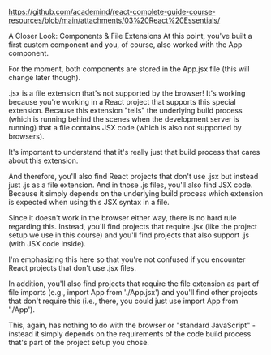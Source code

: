 https://github.com/academind/react-complete-guide-course-resources/blob/main/attachments/03%20React%20Essentials/

A Closer Look: Components & File Extensions
At this point, you've built a first custom component and you, of course, also worked with the App component.

For the moment, both components are stored in the App.jsx file (this will change later though).

.jsx is a file extension that's not supported by the browser! It's working because you're working in a React project that supports this special extension. Because this extension "tells" the underlying build process (which is running behind the scenes when the development server is running) that a file contains JSX code (which is also not supported by browsers).

It's important to understand that it's really just that build process that cares about this extension.

And therefore, you'll also find React projects that don't use .jsx but instead just .js as a file extension. And in those .js files, you'll also find JSX code. Because it simply depends on the underlying build process which extension is expected when using this JSX syntax in a file.

Since it doesn't work in the browser either way, there is no hard rule regarding this. Instead, you'll find projects that require .jsx (like the project setup we use in this course) and you'll find projects that also support .js (with JSX code inside).

I'm emphasizing this here so that you're not confused if you encounter React projects that don't use .jsx files.

In addition, you'll also find projects that require the file extension as part of file imports (e.g., import App from './App.jsx') and you'll find other projects that don't require this (i.e., there, you could just use import App from './App').

This, again, has nothing to do with the browser or "standard JavaScript" - instead it simply depends on the requirements of the code build process that's part of the project setup you chose.
